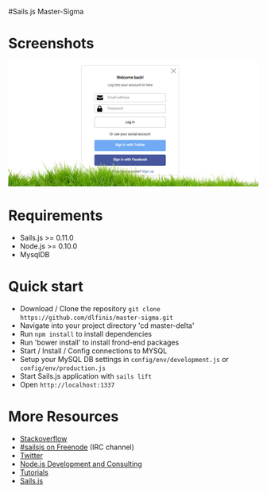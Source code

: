 #Sails.js Master-Sigma

# Screenshots

![Sails Auth Login Screen](/screenshot/screenshot-demo.jpg?raw=true "Sails Auth Login Screen")

# Requirements

- Sails.js >= 0.11.0
- Node.js >= 0.10.0
- MysqlDB

# Quick start

- Download / Clone the repository `git clone https://github.com/dlfinis/master-sigma.git`
- Navigate into your project directory 'cd master-delta'
- Run `npm install` to install dependencies
- Run 'bower install' to install frond-end packages
- Start / Install / Config connections to MYSQL
- Setup your MySQL DB settings in `config/env/development.js` or `config/env/production.js`
- Start Sails.js application with `sails lift`
- Open `http://localhost:1337`

# More Resources

- [Stackoverflow](http://stackoverflow.com/questions/tagged/sails.js)
- [#sailsjs on Freenode](http://webchat.freenode.net/) (IRC channel)
- [Twitter](https://twitter.com/sailsjs)
- [Node.js Development and Consulting](http://icenodes.com)
- [Tutorials](https://github.com/balderdashy/sails-docs/blob/master/FAQ)
- [Sails.js](http://sailsjs.org/)
